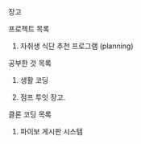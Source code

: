 장고

프로젝트 목록

1. 자취생 식단 추천 프로그램 (planning)

공부한 것 목록

1. 생활 코딩

2. 점프 투잇 장고.

클론 코딩 목록

1. 파이보 게시판 시스템
